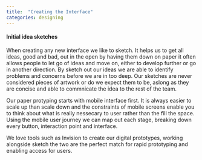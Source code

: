 ```yaml
---
title:  "Creating the Interface"
categories: designing
---
```


<h4> Initial idea sketches </h4>

When creating any new interface we like to sketch. It helps us to get all ideas, good and bad, out in the open by having them down on paper it often allows people to let go of ideas and move on, either to develop further or go in another direction. By sketch out our ideas we are able to identify problems and concerns before we are in too deep. Our sketches are never considered pieces of artwork or do we expect them to be, aslong as they are concise and able to commnicate the idea to the rest of the team.

Our paper protyping starts with mobile interface first. It is always easier to scale up than scale down and the constraints of mobile screens enable you to think about what is really nessecary to user rather than the fill the space. Using the mobile user journey we can map out each stage, breaking down every button, interaction point and interface.

We love tools such as Invision to create our digital prototypes, working alongside sketch the two are the perfect match for rapid prototyping and enabling access for users.








